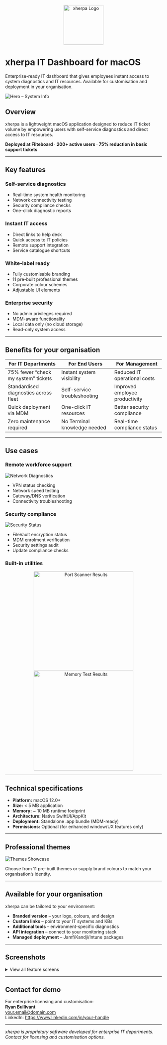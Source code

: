 <p align="center">
  <img src="assets/AppIcon.png" alt="xherpa Logo" width="128" height="128">
</p>

# xherpa IT Dashboard for macOS

Enterprise-ready IT dashboard that gives employees instant access to system diagnostics and IT resources. Available for customisation and deployment in your organisation.

![Hero – System Info](screenshots/hero-dashboard.png)

## Overview

xherpa is a lightweight macOS application designed to reduce IT ticket volume by empowering users with self-service diagnostics and direct access to IT resources.

**Deployed at Fliteboard** · **200+ active users** · **75% reduction in basic support tickets**

---

## Key features

### Self-service diagnostics
- Real-time system health monitoring  
- Network connectivity testing  
- Security compliance checks  
- One-click diagnostic reports

### Instant IT access
- Direct links to help desk  
- Quick access to IT policies  
- Remote support integration  
- Service catalogue shortcuts

### White-label ready
- Fully customisable branding  
- 11 pre-built professional themes  
- Corporate colour schemes  
- Adjustable UI elements

### Enterprise security
- No admin privileges required  
- MDM-aware functionality  
- Local data only (no cloud storage)  
- Read-only system access

---

## Benefits for your organisation

| For IT Departments | For End Users | For Management |
|---|---|---|
| 75% fewer “check my system” tickets | Instant system visibility | Reduced IT operational costs |
| Standardised diagnostics across fleet | Self-service troubleshooting | Improved employee productivity |
| Quick deployment via MDM | One-click IT resources | Better security compliance |
| Zero maintenance required | No Terminal knowledge needed | Real-time compliance status |

---

## Use cases

### Remote workforce support
![Network Diagnostics](screenshots/network.png)
- VPN status checking  
- Network speed testing  
- Gateway/DNS verification  
- Connectivity troubleshooting

### Security compliance
![Security Status](screenshots/security-status.png)
- FileVault encryption status  
- MDM enrolment verification  
- Security settings audit  
- Update compliance checks

### Built-in utilities
<p align="center">
  <img src="screenshots/port-scanner-results.png" alt="Port Scanner Results" width="320">
  <img src="screenshots/memory-test-results.png" alt="Memory Test Results" width="320">
</p>

---

## Technical specifications

- **Platform:** macOS 12.0+  
- **Size:** < 5 MB application  
- **Memory:** ~ 10 MB runtime footprint  
- **Architecture:** Native SwiftUI/AppKit  
- **Deployment:** Standalone .app bundle (MDM-ready)  
- **Permissions:** Optional (for enhanced window/UX features only)

---

## Professional themes

![Themes Showcase](screenshots/themes-showcase.png)

Choose from 11 pre-built themes or supply brand colours to match your organisation’s identity.

---

## Available for your organisation

xherpa can be tailored to your environment:

- **Branded version** – your logo, colours, and design  
- **Custom links** – point to your IT systems and KBs  
- **Additional tools** – environment-specific diagnostics  
- **API integration** – connect to your monitoring stack  
- **Managed deployment** – Jamf/Kandji/Intune packages

---

## Screenshots

<details>
<summary>View all feature screens</summary>

### Quick Links
![Quick Links](screenshots/quick-links.png)

### System Information
![System Info](screenshots/system-info.png)

### Security Status
![Security Status](screenshots/security-status.png)

### Network Diagnostics
![Network](screenshots/network.png)

### IT Utilities
![Utilities](screenshots/utilities.png)

### Appearance / Themes
![Appearance](screenshots/appearance.png)

</details>

---

## Contact for demo

For enterprise licensing and customisation:  
**Ryan Bullivant**  
your.email@domain.com  
LinkedIn: https://www.linkedin.com/in/your-handle

---

*xherpa is proprietary software developed for enterprise IT departments. Contact for licensing and customisation options.*
